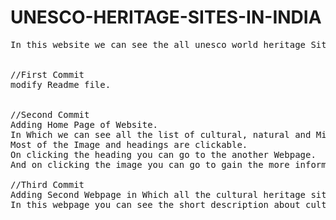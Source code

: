 # UNESCO-HERITAGE-SITES-IN-INDIA
<pre>In this website we can see the all unesco world heritage Sites in India.
<br>
//First Commit 
modify Readme file.
<br>
//Second Commit
Adding Home Page of Website.
In Which we can see all the list of cultural, natural and Mixed Heritage Sites in India.
Most of the Image and headings are clickable.
On clicking the heading you can go to the another Webpage.
And on clicking the image you can go to gain the more information about the image on Wikipedia.

//Third Commit
Adding Second Webpage in Which all the cultural heritage sites is shown.
In this webpage you can see the short description about cultural heritage sites with image.
</pre>

